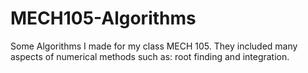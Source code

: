 # MECH105-Algorithms
Some Algorithms I made for my class MECH 105.
They included many aspects of numerical methods such as: root finding and integration.
